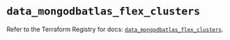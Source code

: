 # `data_mongodbatlas_flex_clusters`

Refer to the Terraform Registry for docs: [`data_mongodbatlas_flex_clusters`](https://registry.terraform.io/providers/mongodb/mongodbatlas/1.36.0/docs/data-sources/flex_clusters).
